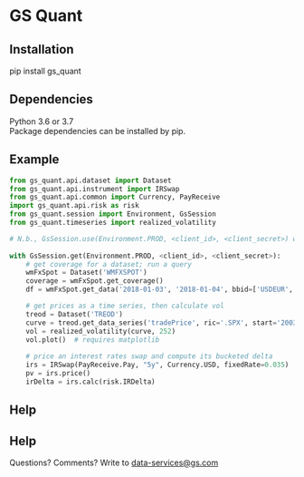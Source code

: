 # GS Quant

## Installation
pip install gs_quant

## Dependencies
Python 3.6 or 3.7  
Package dependencies can be installed by pip.

## Example
```python
from gs_quant.api.dataset import Dataset
from gs_quant.api.instrument import IRSwap
from gs_quant.api.common import Currency, PayReceive
import gs_quant.api.risk as risk
from gs_quant.session import Environment, GsSession
from gs_quant.timeseries import realized_volatility

# N.b., GsSession.use(Environment.PROD, <client_id>, <client_secret>) will set the default session
 
with GsSession.get(Environment.PROD, <client_id>, <client_secret>):
    # get coverage for a dataset; run a query
    wmFxSpot = Dataset('WMFXSPOT')
    coverage = wmFxSpot.get_coverage()
    df = wmFxSpot.get_data('2018-01-03', '2018-01-04', bbid=['USDEUR', 'USDGBP'])

    # get prices as a time series, then calculate vol
    treod = Dataset('TREOD')
    curve = treod.get_data_series('tradePrice', ric='.SPX', start='2003-01-01', end='2018-08-31')
    vol = realized_volatility(curve, 252)
    vol.plot()  # requires matplotlib
    
    # price an interest rates swap and compute its bucketed delta
    irs = IRSwap(PayReceive.Pay, "5y", Currency.USD, fixedRate=0.035)
    pv = irs.price()
    irDelta = irs.calc(risk.IRDelta)
```

## Help
## Help
Questions? Comments? Write to data-services@gs.com
